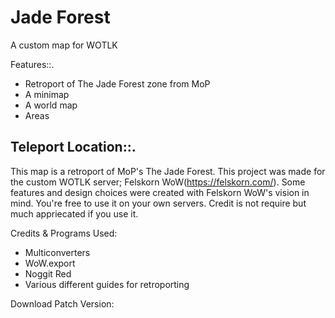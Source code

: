 # Jade Forest
 A custom map for WOTLK
 
Features::.
- Retroport of The Jade Forest zone from MoP
- A minimap
- A world map
- Areas

Teleport Location::.
- 

This map is a retroport of MoP's The Jade Forest. This project was made for the custom WOTLK server; Felskorn WoW(https://felskorn.com/). Some features and design choices were created with Felskorn WoW's vision in mind. You're free to use it on your own servers. Credit is not require but much appriecated if you use it.

Credits & Programs Used:
- Multiconverters
- WoW.export
- Noggit Red
- Various different guides for retroporting

Download Patch Version: 
